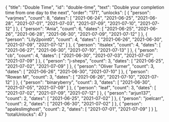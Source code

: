 {
  "title": "Double Time",
  "id": "double-time",
  "text": "Double your completion time from one day to the next",
  "order": "171",
  "unlocks": [
    {
      "person": "varjmes",
      "count": 8,
      "dates": [
        "2021-06-24",
        "2021-06-25",
        "2021-06-28",
        "2021-07-01",
        "2021-07-03",
        "2021-07-09",
        "2021-07-10",
        "2021-07-12"
      ]
    },
    {
      "person": "Ania",
      "count": 6,
      "dates": [
        "2021-06-25",
        "2021-06-26",
        "2021-06-28",
        "2021-06-30",
        "2021-07-09",
        "2021-07-12"
      ]
    },
    {
      "person": "Lily2point0",
      "count": 4,
      "dates": [
        "2021-06-26",
        "2021-06-30",
        "2021-07-09",
        "2021-07-12"
      ]
    },
    {
      "person": "itsalex",
      "count": 4,
      "dates": [
        "2021-06-27",
        "2021-06-30",
        "2021-07-10",
        "2021-07-13"
      ]
    },
    {
      "person": "cb",
      "count": 4,
      "dates": [
        "2021-06-30",
        "2021-07-03",
        "2021-07-07",
        "2021-07-09"
      ]
    },
    {
      "person": "j-sheps",
      "count": 3,
      "dates": [
        "2021-06-25",
        "2021-07-02",
        "2021-07-09"
      ]
    },
    {
      "person": "Oliver Turner",
      "count": 3,
      "dates": [
        "2021-06-26",
        "2021-06-30",
        "2021-07-10"
      ]
    },
    {
      "person": "Rowan M",
      "count": 3,
      "dates": [
        "2021-06-26",
        "2021-07-10",
        "2021-07-12"
      ]
    },
    {
      "person": "binaryberry",
      "count": 3,
      "dates": [
        "2021-06-30",
        "2021-07-05",
        "2021-07-09"
      ]
    },
    {
      "person": "leaf",
      "count": 3,
      "dates": [
        "2021-07-02",
        "2021-07-09",
        "2021-07-12"
      ]
    },
    {
      "person": "arjun137",
      "count": 2,
      "dates": [
        "2021-06-25",
        "2021-07-02"
      ]
    },
    {
      "person": "joelcarr",
      "count": 2,
      "dates": [
        "2021-06-30",
        "2021-07-02"
      ]
    },
    {
      "person": "apaleslimghost",
      "count": 2,
      "dates": [
        "2021-07-01",
        "2021-07-09"
      ]
    }
  ],
  "totalUnlocks": 47
}